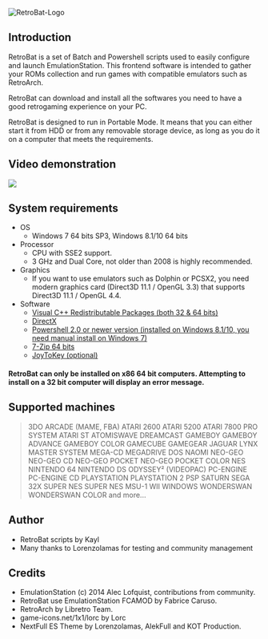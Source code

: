 ![RetroBat-Logo](https://www.retrobat.ovh/img/baniere.png)

## Introduction

RetroBat is a set of Batch and Powershell scripts used to easily configure and launch EmulationStation. This frontend software is intended to gather your ROMs collection and run games with compatible emulators such as RetroArch.

RetroBat can download and install all the softwares you need to have a good retrogaming experience on your PC.

RetroBat is designed to run in Portable Mode. It means that you can either start it from HDD or from any removable storage device, as long as you do it on a computer that meets the requirements.

## Video demonstration

[![](http://img.youtube.com/vi/V8ia8AEDM9o/0.jpg)](http://www.youtube.com/watch?v=V8ia8AEDM9o "")
 
## System requirements

* OS
	* Windows 7 64 bits SP3, Windows 8.1/10 64 bits 
* Processor
    * CPU with SSE2 support.
    * 3 GHz and Dual Core, not older than 2008 is highly recommended.
* Graphics
    * If you want to use emulators such as Dolphin or PCSX2, you need modern graphics card (Direct3D 11.1 / OpenGL 3.3) that supports Direct3D 11.1 / OpenGL 4.4.
* Software
    * [Visual C++ Redistributable Packages (both 32 & 64 bits)](https://gist.github.com/mmozeiko/de5d9b756bd11b77db8bf4253bed8b3e)
    * [DirectX](https://www.microsoft.com/download/details.aspx?id=35)
    * [Powershell 2.0 or newer version (installed on Windows 8.1/10, you need manual install on Windows 7)](https://github.com/PowerShell/PowerShell/releases)
    * [7-Zip 64 bits](https://www.7-zip.org/download.html)
    * [JoyToKey (optional)](https://joytokey.net/en/)

#### RetroBat can only be installed on x86 64 bit computers. Attempting to install on a 32 bit computer will display an error message.

## Supported machines

>3DO
>ARCADE (MAME, FBA)
>ATARI 2600
>ATARI 5200
>ATARI 7800 PRO SYSTEM 
>ATARI ST
>ATOMISWAVE
>DREAMCAST 
>GAMEBOY
>GAMEBOY ADVANCE
>GAMEBOY COLOR
>GAMECUBE
>GAMEGEAR
>JAGUAR
>LYNX
>MASTER SYSTEM 
>MEGA-CD
>MEGADRIVE 
>DOS
>NAOMI
>NEO-GEO
>NEO-GEO CD
>NEO-GEO POCKET 
>NEO-GEO POCKET COLOR
>NES
>NINTENDO 64
>NINTENDO DS
>ODYSSEY² (VIDEOPAC)
>PC-ENGINE 
>PC-ENGINE CD
>PLAYSTATION
>PLAYSTATION 2 
>PSP
>SATURN 
>SEGA 32X
>SUPER NES
>SUPER NES MSU-1
>WII
>WINDOWS
>WONDERSWAN 
>WONDERSWAN COLOR
>and more...

## Author

- RetroBat scripts by Kayl
- Many thanks to Lorenzolamas for testing and community management

## Credits

* EmulationStation (c) 2014 Alec Lofquist, contributions from community.
* RetroBat use EmulationStation FCAMOD by Fabrice Caruso.
* RetroArch by Libretro Team.
* game-icons.net/1x1/lorc by Lorc
* NextFull ES Theme by Lorenzolamas, AlekFull and KOT Production.
